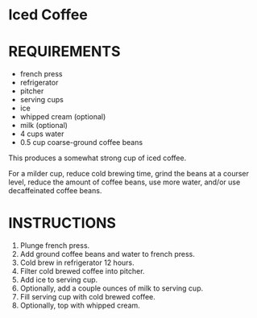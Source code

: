 # Iced Coffee

# REQUIREMENTS

* french press
* refrigerator
* pitcher
* serving cups
* ice
* whipped cream (optional)
* milk (optional)
* 4 cups water
* 0.5 cup coarse-ground coffee beans

This produces a somewhat strong cup of iced coffee.

For a milder cup, reduce cold brewing time, grind the beans at a courser level, reduce the amount of coffee beans, use more water, and/or use decaffeinated coffee beans.

# INSTRUCTIONS

1. Plunge french press.
2. Add ground coffee beans and water to french press.
3. Cold brew in refrigerator 12 hours.
4. Filter cold brewed coffee into pitcher.
5. Add ice to serving cup.
6. Optionally, add a couple ounces of milk to serving cup.
7. Fill serving cup with cold brewed coffee.
8. Optionally, top with whipped cream.
